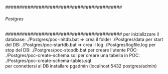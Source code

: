 ##########################################
###### Postgres ##########################
##########################################
per inizializzare il database:
    ./Postgres/poc-initdb.bat
    => crea il folder ./Postgres/data
per start del DB:
    ./Postgres/poc-startdb.bat
    => crea il log ./Postgres/logfile.log
per stop del DB:
    ./Postgres/poc-stopdb.bat
per creare l'utente POC:
    ./Postgres/poc-create-schema.sql
per creare una tabella in POC:
    ./Postgres/poc-create-schema-tables.sql    
per connettersi al DB installare pgadmin (localhost:5432 postgres/admin)


